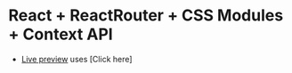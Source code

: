 # React + ReactRouter + CSS Modules + Context API



- [Live preview](https://ugly-shopping-site-using-reactrouter6-4-context-api-css-modules.vercel.app/) uses [Click here]
